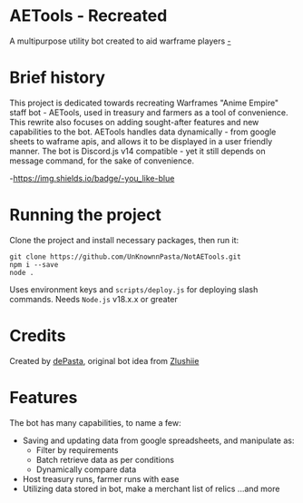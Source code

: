# AETools - Recreated
A multipurpose utility bot created to aid warframe players
[-](https://img.shields.io/badge/any_text-you_like-blue)

# Brief history
This project is dedicated towards recreating Warframes "Anime Empire" staff bot - AETools, used in treasury and farmers as a tool of convenience. This rewrite also focuses on adding sought-after features and new capabilities to the bot.
AETools handles data dynamically - from google sheets to waframe apis, and allows it to be displayed in a user friendly manner.
The bot is Discord.js v14 compatible - yet it still depends on message command, for the sake of convenience.

-https://img.shields.io/badge/-you_like-blue

# Running the project
Clone the project and install necessary packages, then run it:
```
git clone https://github.com/UnKnownnPasta/NotAETools.git
npm i --save
node .
```

Uses environment keys and `scripts/deploy.js` for deploying slash commands.
Needs `Node.js` v18.x.x or greater

# Credits
Created by [dePasta](https://github.com/UnKnownnPasta), original bot idea from [Zlushiie](https://github.com/Zlushiie)

# Features
The bot has many capabilities, to name a few:
- Saving and updating data from google spreadsheets, and manipulate as:
    - Filter by requirements
    - Batch retrieve data as per conditions
    - Dynamically compare data
- Host treasury runs, farmer runs with ease
- Utilizing data stored in bot, make a merchant list of relics
...and more
